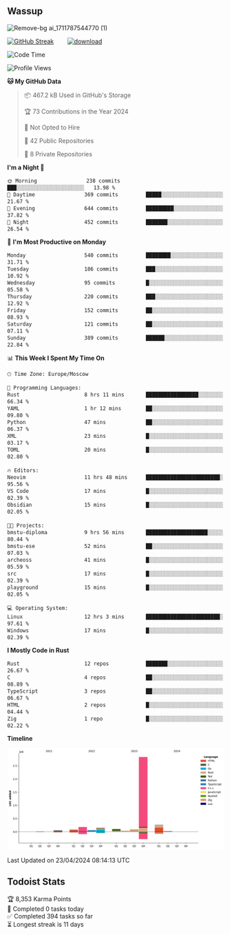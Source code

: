## Wassup

![Remove-bg ai_1711787544770 (1)](https://github.com/archeoss/archeoss/assets/68448737/e31def6e-524e-4c2b-930d-f672afbf4b77)

<!--
-->

[![GitHub Streak](http://github-readme-streak-stats.herokuapp.com?user=archeoss&theme=shades-of-purple&hide_border=true&date_format=j%20M%5B%20Y%5D)](https://git.io/streak-stats)&nbsp;&nbsp;&nbsp;&nbsp;&nbsp;&nbsp;&nbsp;&nbsp;[![download](https://user-images.githubusercontent.com/68448737/147796309-d8b65b1d-4dde-40d9-b03a-2b42aaa6cd43.jpeg)
](http://bmstu.ru/)

<!--START_SECTION:waka-->
![Code Time](http://img.shields.io/badge/Code%20Time-2%2C634%20hrs%2038%20mins-blue)

![Profile Views](http://img.shields.io/badge/Profile%20Views-24-blue)

**🐱 My GitHub Data** 

> 📦 467.2 kB Used in GitHub's Storage 
 > 
> 🏆 73 Contributions in the Year 2024
 > 
> 🚫 Not Opted to Hire
 > 
> 📜 42 Public Repositories 
 > 
> 🔑 8 Private Repositories 
 > 
**I'm a Night 🦉** 

```text
🌞 Morning                238 commits         ███░░░░░░░░░░░░░░░░░░░░░░   13.98 % 
🌆 Daytime                369 commits         █████░░░░░░░░░░░░░░░░░░░░   21.67 % 
🌃 Evening                644 commits         █████████░░░░░░░░░░░░░░░░   37.82 % 
🌙 Night                  452 commits         ███████░░░░░░░░░░░░░░░░░░   26.54 % 
```
📅 **I'm Most Productive on Monday** 

```text
Monday                   540 commits         ████████░░░░░░░░░░░░░░░░░   31.71 % 
Tuesday                  186 commits         ███░░░░░░░░░░░░░░░░░░░░░░   10.92 % 
Wednesday                95 commits          █░░░░░░░░░░░░░░░░░░░░░░░░   05.58 % 
Thursday                 220 commits         ███░░░░░░░░░░░░░░░░░░░░░░   12.92 % 
Friday                   152 commits         ██░░░░░░░░░░░░░░░░░░░░░░░   08.93 % 
Saturday                 121 commits         ██░░░░░░░░░░░░░░░░░░░░░░░   07.11 % 
Sunday                   389 commits         ██████░░░░░░░░░░░░░░░░░░░   22.84 % 
```


📊 **This Week I Spent My Time On** 

```text
🕑︎ Time Zone: Europe/Moscow

💬 Programming Languages: 
Rust                     8 hrs 11 mins       █████████████████░░░░░░░░   66.34 % 
YAML                     1 hr 12 mins        ██░░░░░░░░░░░░░░░░░░░░░░░   09.80 % 
Python                   47 mins             ██░░░░░░░░░░░░░░░░░░░░░░░   06.37 % 
XML                      23 mins             █░░░░░░░░░░░░░░░░░░░░░░░░   03.17 % 
TOML                     20 mins             █░░░░░░░░░░░░░░░░░░░░░░░░   02.80 % 

🔥 Editors: 
Neovim                   11 hrs 48 mins      ████████████████████████░   95.56 % 
VS Code                  17 mins             █░░░░░░░░░░░░░░░░░░░░░░░░   02.39 % 
Obsidian                 15 mins             █░░░░░░░░░░░░░░░░░░░░░░░░   02.05 % 

🐱‍💻 Projects: 
bmstu-diploma            9 hrs 56 mins       ████████████████████░░░░░   80.44 % 
bmstu-ese                52 mins             ██░░░░░░░░░░░░░░░░░░░░░░░   07.03 % 
archeoss                 41 mins             █░░░░░░░░░░░░░░░░░░░░░░░░   05.59 % 
src                      17 mins             █░░░░░░░░░░░░░░░░░░░░░░░░   02.39 % 
playground               15 mins             █░░░░░░░░░░░░░░░░░░░░░░░░   02.05 % 

💻 Operating System: 
Linux                    12 hrs 3 mins       ████████████████████████░   97.61 % 
Windows                  17 mins             █░░░░░░░░░░░░░░░░░░░░░░░░   02.39 % 
```

**I Mostly Code in Rust** 

```text
Rust                     12 repos            ███████░░░░░░░░░░░░░░░░░░   26.67 % 
C                        4 repos             ██░░░░░░░░░░░░░░░░░░░░░░░   08.89 % 
TypeScript               3 repos             ██░░░░░░░░░░░░░░░░░░░░░░░   06.67 % 
HTML                     2 repos             █░░░░░░░░░░░░░░░░░░░░░░░░   04.44 % 
Zig                      1 repo              █░░░░░░░░░░░░░░░░░░░░░░░░   02.22 % 
```



**Timeline**

![Lines of Code chart](https://raw.githubusercontent.com/archeoss/archeoss/master/assets/bar_graph.png)


 Last Updated on 23/04/2024 08:14:13 UTC
<!--END_SECTION:waka-->

## Todoist Stats

<!-- TODO-IST:START -->
🏆  8,353 Karma Points           
🌸  Completed 0 tasks today           
✅  Completed 394 tasks so far           
⏳  Longest streak is 11 days
<!-- TODO-IST:END -->
